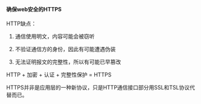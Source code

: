 #### 确保web安全的HTTPS

HTTP缺点：

1. 通信使用明文，内容可能会被窃听

2. 不验证通信方的身份，因此有可能遭遇伪装

3. 无法证明报文的完整性，所以有可能已早篡改


HTTP + 加密 + 认证 + 完整性保护 = HTTPS

HTTPS并非是应用层的一种新协议，只是HTTP通信接口部分用SSL和TSL协议代替而已。